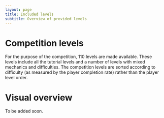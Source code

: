 ```yaml
---
layout: page
title: Included levels
subtitle: Overview of provided levels
---
```


# Competition levels

For the purpose of the competition, 110 levels are made available. These levels include all the tutorial levels and a number of levels with mixed mechanics and difficulties.
The competition levels are sorted according to difficulty (as measured by the player completion rate) rather than the player level order.

# Visual overview

To be added soon.
